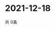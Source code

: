 # 2021-12-18
  共 0条

  <!-- BEGIN -->
  <!-- 最后更新时间Sat Dec 18 2021 02:30:51 GMT+0000 (Coordinated Universal Time) -->
  
  <!-- END -->
  
  